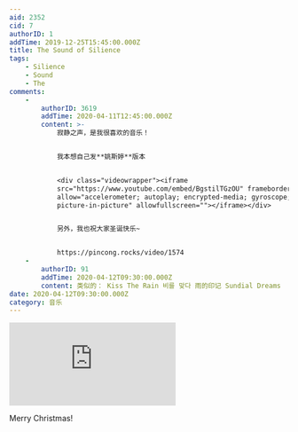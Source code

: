 ```yaml
---
aid: 2352
cid: 7
authorID: 1
addTime: 2019-12-25T15:45:00.000Z
title: The Sound of Silience
tags:
    - Silience
    - Sound
    - The
comments:
    -
        authorID: 3619
        addTime: 2020-04-11T12:45:00.000Z
        content: >-
            寂静之声，是我很喜欢的音乐！


            我本想自己发**姚斯婷**版本


            <div class="videowrapper"><iframe
            src="https://www.youtube.com/embed/BgstilTGzOU" frameborder="0"
            allow="accelerometer; autoplay; encrypted-media; gyroscope;
            picture-in-picture" allowfullscreen=""></iframe></div>


            另外，我也祝大家圣诞快乐~


            https://pincong.rocks/video/1574
    -
        authorID: 91
        addTime: 2020-04-12T09:30:00.000Z
        content: 类似的： Kiss The Rain 비를 맞다 雨的印记 Sundial Dreams
date: 2020-04-12T09:30:00.000Z
category: 音乐
---
```


<div class="videowrapper"><iframe src="https://www.youtube.com/embed/Vlzk9989dzg" frameborder="0" allow="accelerometer; autoplay; encrypted-media; gyroscope; picture-in-picture" allowfullscreen=""></iframe></div>

Merry Christmas!

